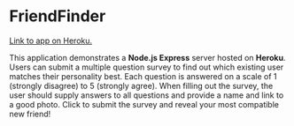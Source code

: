 # FriendFinder

[Link to app on Heroku.](https://blooming-shelf-32910.herokuapp.com)

This application demonstrates a **Node.js Express** server hosted on **Heroku**. Users can submit a multiple question survey to find out which existing user matches their personality best. Each question is answered on a scale of 1 (strongly disagree) to 5 (strongly agree). When filling out the survey, the user should supply answers to all questions and provide a name and link to a good photo. Click to submit the survey and reveal your most compatible new friend!
